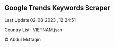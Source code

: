 

## Google Trends Keywords Scraper 
 
Last Update 02-08-2023 , 12:24:51

Country List :
VIETNAM.json



© Abdul Muttaqin 
